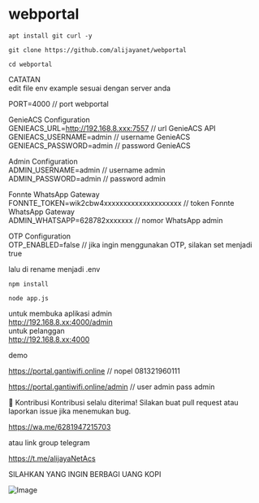 # webportal

```
apt install git curl -y
```
```
git clone https://github.com/alijayanet/webportal
```
```
cd webportal
```
CATATAN <br>
edit file env example sesuai dengan server anda <br>

PORT=4000 // port webportal<br>

GenieACS Configuration<br>
GENIEACS_URL=http://192.168.8.xxx:7557 // url GenieACS API<br>
GENIEACS_USERNAME=admin // username GenieACS<br>
GENIEACS_PASSWORD=admin // password GenieACS<br>

Admin Configuration<br>
ADMIN_USERNAME=admin // username admin<br>
ADMIN_PASSWORD=admin // password admin<br>

Fonnte WhatsApp Gateway<br>
FONNTE_TOKEN=wik2cbw4xxxxxxxxxxxxxxxxxxxx   // token Fonnte WhatsApp Gateway<br>
ADMIN_WHATSAPP=628782xxxxxxx // nomor WhatsApp admin<br>

OTP Configuration<br>
OTP_ENABLED=false // jika ingin menggunakan OTP, silakan set menjadi true<br>

lalu di rename menjadi .env <br>

```
npm install
```
```
node app.js
```
untuk membuka aplikasi admin <br>
http://192.168.8.xx:4000/admin <br>
untuk pelanggan <br>
http://192.168.8.xx:4000 <br>

demo

https://portal.gantiwifi.online  // nopel 081321960111

https://portal.gantiwifi.online/admin // user admin pass admin

🤝 Kontribusi
Kontribusi selalu diterima! Silakan buat pull request atau laporkan issue jika menemukan bug.

https://wa.me/6281947215703

atau link group telegram

https://t.me/alijayaNetAcs

SILAHKAN YANG INGIN BERBAGI UANG KOPI

![Image](https://github.com/user-attachments/assets/724e5ac2-626e-4f2d-bd1f-1265b70b544f)
